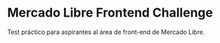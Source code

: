 # Mercado Libre Frontend Challenge

Test práctico para aspirantes al área de front-end de Mercado Libre.
